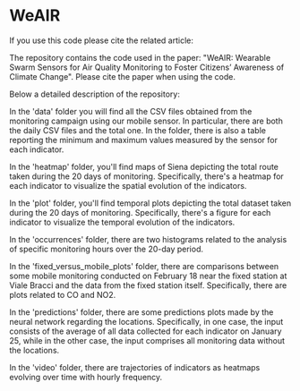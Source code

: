 # WeAIR
If you use this code please cite the related article: 

The repository contains the code used in the paper: "WeAIR: Wearable Swarm Sensors for Air Quality
Monitoring to Foster Citizens’ Awareness of Climate Change". Please cite the paper when using the code.

Below a detailed description of the repository:

In the 'data' folder you will find all the CSV files obtained from the monitoring campaign using our mobile sensor. In particular, there are both the daily CSV files and the total one. In the folder, there is also a table reporting the minimum and maximum values measured by the sensor for each indicator.

In the 'heatmap' folder, you'll find maps of Siena depicting the total route taken during the 20 days of monitoring. Specifically, there's a heatmap for each indicator to visualize the spatial evolution of the indicators.

In the 'plot' folder, you'll find temporal plots depicting the total dataset taken during the 20 days of monitoring. Specifically, there's a figure for each indicator to visualize the temporal evolution of the indicators.

In the 'occurrences' folder, there are two histograms related to the analysis of specific monitoring hours over the 20-day period.

In the 'fixed_versus_mobile_plots' folder, there are comparisons between some mobile monitoring conducted on February 18 near the fixed station at Viale Bracci and the data from the fixed station itself. Specifically, there are plots related to CO and NO2.

In the 'predictions' folder, there are some predictions plots made by the neural network regarding the locations. Specifically, in one case, the input consists of the average of all data collected for each indicator on January 25, while in the other case, the input comprises all monitoring data without the locations.

In the 'video' folder, there are trajectories of indicators as heatmaps evolving over time with hourly frequency.

